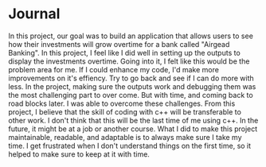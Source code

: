 # Journal
In this project, our goal was to build an application that allows users to see how their investments will grow overtime for a bank called "Airgead Banking".
In this project, I feel like I did well in setting up the outputs to display the investments overtime. Going into it, I felt like this would be the problem area for me.
If I could enhance my code, I'd make more improvements on it's effiency. Try to go back and see if I can do more with less.
In the project, making sure the outputs work and debugging them was the most challenging part to over come. But with time, and coming back to road blocks later. I was able to overcome these challenges.
From this project, I believe that the skill of coding with c++ will be transferable to other work. I don't think that this will be the last time of me using c++. In the future, it might be at a job or another course.
What I did to make this project maintainable, readable, and adaptable is to always make sure I take my time. I get frustrated when I don't understand things on the first time, so it helped to make sure to keep at it with time.
